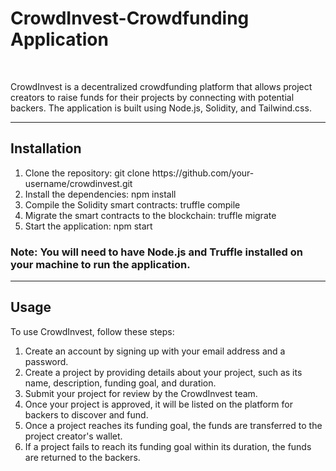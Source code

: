 <h1>CrowdInvest-Crowdfunding Application</h1>
<br>
<p>CrowdInvest is a decentralized crowdfunding platform that allows project creators to raise funds for their projects by connecting with potential backers. The application is built using Node.js, Solidity, and Tailwind.css.</p>
<hr height:2px>
<h2>Installation</h2>
<ol>
  <li>Clone the repository: git clone https://github.com/your-username/crowdinvest.git</li>
  <li>Install the dependencies: npm install</li>
  <li>Compile the Solidity smart contracts: truffle compile</li>
  <li>Migrate the smart contracts to the blockchain: truffle migrate</li>
  <li>Start the application: npm start</li>
</ol>

<h3>Note: You will need to have Node.js and Truffle installed on your machine to run the application.</h3>

<hr height:2px>

<h2>Usage</h2>
<p>To use CrowdInvest, follow these steps:</p>
<ol>

  <li>Create an account by signing up with your email address and a password.</li>
  <li>Create a project by providing details about your project, such as its name, description, funding goal, and duration.</li>
  <li>Submit your project for review by the CrowdInvest team.</li>
  <li>Once your project is approved, it will be listed on the platform for backers to discover and fund.</li>
  <liBackers can browse and search for projects to fund, and can contribute to projects using cryptocurrency.li>
  <li>Once a project reaches its funding goal, the funds are transferred to the project creator's wallet.</li>
  <li>If a project fails to reach its funding goal within its duration, the funds are returned to the backers.</li>
  
</ol>

 
